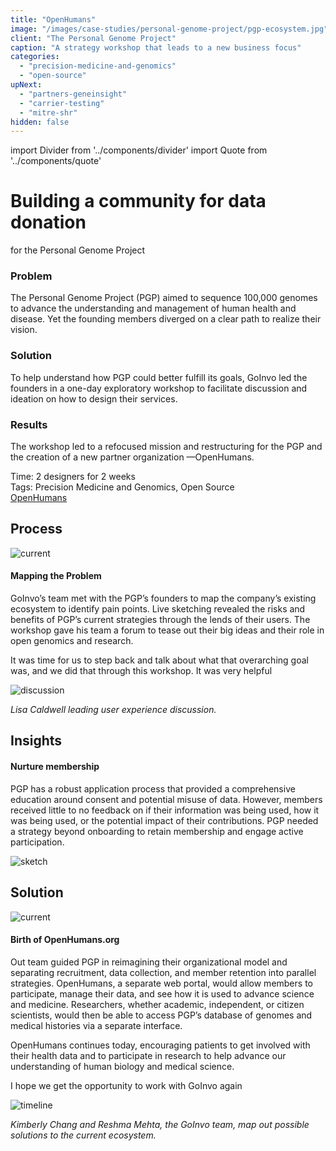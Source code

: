 ```yaml
---
title: "OpenHumans"
image: "/images/case-studies/personal-genome-project/pgp-ecosystem.jpg"
client: "The Personal Genome Project"
caption: "A strategy workshop that leads to a new business focus"
categories:
  - "precision-medicine-and-genomics"
  - "open-source"
upNext:
  - "partners-geneinsight"
  - "carrier-testing"
  - "mitre-shr"
hidden: false
---
```


import Divider from '../components/divider'
import Quote from '../components/quote'

# Building a community for data donation
for the Personal Genome Project

### Problem

The Personal Genome Project (PGP) aimed to sequence 100,000 genomes to advance the understanding and management of human health and disease. Yet the founding members diverged on a clear path to realize their vision.

### Solution

To help understand how PGP could better fulfill its goals, GoInvo led the founders in a one-day exploratory workshop to facilitate discussion and ideation on how to design their services.

### Results

The workshop led to a refocused mission and restructuring for the PGP and the creation of a new partner organization &mdash;OpenHumans.

<span class="text--uppercase text--gray text--bold text--spacing text--md">Time:</span> 2 designers for 2 weeks<br/>
<span class="text--uppercase text--gray text--bold text--spacing text--md">Tags:</span> Precision Medicine and Genomics, Open Source
<br />
<a href="http://www.openhumans.org" target="blank" rel="noopener noreferrer" class="button button--primary button--lg margin-top--double margin-bottom--half margin-right--only-lg">OpenHumans</a>

<Divider />

## Process

![current](/images/case-studies/personal-genome-project/pgp-current-ecosystem.jpg)

#### Mapping the Problem

GoInvo’s team met with the PGP’s founders to map the company’s existing ecosystem to identify pain points. Live sketching revealed the risks and benefits of PGP’s current strategies through the lends of their users. The workshop gave his team a forum to tease out their big ideas and their role in open genomics and research.

<Quote quotee="Jason Bobe" quoteeSub="executive director of the PGP">It was time for us to step back and talk about what that overarching goal was, and we did that through this workshop. It was very helpful</Quote>

![discussion](/images/case-studies/personal-genome-project/pgp-meeting2.jpg)

*Lisa Caldwell leading user experience discussion.*

<Divider />

## Insights

#### Nurture membership

PGP has a robust application process that provided a comprehensive education around consent and potential misuse of data. However, members received little to no feedback on if their information was being used, how it was being used, or the potential impact of their contributions. PGP needed a strategy beyond onboarding to retain membership and engage active participation.

![sketch](/images/case-studies/personal-genome-project/pgp-sketch.jpg)

<Divider />

## Solution

![current](/images/case-studies/personal-genome-project/pgp-ecosystem.jpg)

#### Birth of OpenHumans.org
Out team guided PGP in reimagining their organizational model and separating recruitment, data collection, and member retention into parallel strategies. OpenHumans, a separate web portal, would allow members to participate, manage their data, and see how it is used to advance science and medicine. Researchers, whether academic, independent, or citizen scientists, would then be able to access PGP’s database of genomes and medical histories via a separate interface.

OpenHumans continues today, encouraging patients to get involved with their health data and to participate in research to help advance our understanding of human biology and medical science.

<Quote quotee="Jason Bobe" quoteeSub="executive director of the PGP">I hope we get the opportunity to work with GoInvo again</Quote>

![timeline](/images/case-studies/personal-genome-project/pgp-timeline2.jpg)

*Kimberly Chang and Reshma Mehta, the GoInvo team, map out possible solutions to the current ecosystem.*
